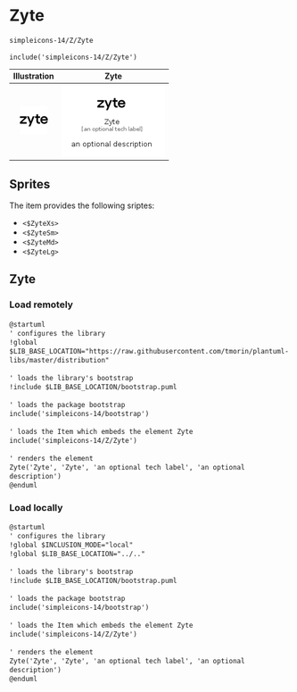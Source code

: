 # Zyte


```text
simpleicons-14/Z/Zyte
```

```text
include('simpleicons-14/Z/Zyte')
```



| Illustration | Zyte |
| :---: | :---: |
| ![illustration for Illustration](../../simpleicons-14/Z/Zyte.png) | ![illustration for Zyte](../../simpleicons-14/Z/Zyte.Local.png) |



## Sprites
The item provides the following sriptes:

- `<$ZyteXs>`
- `<$ZyteSm>`
- `<$ZyteMd>`
- `<$ZyteLg>`





## Zyte

### Load remotely
```plantuml
@startuml
' configures the library
!global $LIB_BASE_LOCATION="https://raw.githubusercontent.com/tmorin/plantuml-libs/master/distribution"

' loads the library's bootstrap
!include $LIB_BASE_LOCATION/bootstrap.puml

' loads the package bootstrap
include('simpleicons-14/bootstrap')

' loads the Item which embeds the element Zyte
include('simpleicons-14/Z/Zyte')

' renders the element
Zyte('Zyte', 'Zyte', 'an optional tech label', 'an optional description')
@enduml
```

### Load locally
```plantuml
@startuml
' configures the library
!global $INCLUSION_MODE="local"
!global $LIB_BASE_LOCATION="../.."

' loads the library's bootstrap
!include $LIB_BASE_LOCATION/bootstrap.puml

' loads the package bootstrap
include('simpleicons-14/bootstrap')

' loads the Item which embeds the element Zyte
include('simpleicons-14/Z/Zyte')

' renders the element
Zyte('Zyte', 'Zyte', 'an optional tech label', 'an optional description')
@enduml
```

